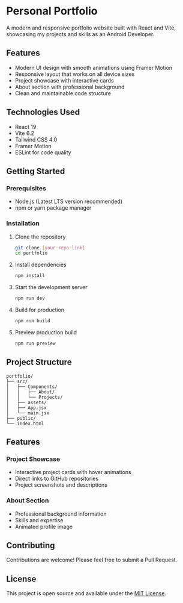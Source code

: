 # Personal Portfolio

A modern and responsive portfolio website built with React and Vite, showcasing my projects and skills as an Android Developer.

## Features

- Modern UI design with smooth animations using Framer Motion
- Responsive layout that works on all device sizes
- Project showcase with interactive cards
- About section with professional background
- Clean and maintainable code structure

## Technologies Used

- React 19
- Vite 6.2
- Tailwind CSS 4.0
- Framer Motion
- ESLint for code quality

## Getting Started

### Prerequisites

- Node.js (Latest LTS version recommended)
- npm or yarn package manager

### Installation

1. Clone the repository
   ```bash
   git clone [your-repo-link]
   cd portfolio
   ```

2. Install dependencies
   ```bash
   npm install
   ```

3. Start the development server
   ```bash
   npm run dev
   ```

4. Build for production
   ```bash
   npm run build
   ```

5. Preview production build
   ```bash
   npm run preview
   ```

## Project Structure

```
portfolio/
├── src/
│   ├── Components/
│   │   ├── About/
│   │   └── Projects/
│   ├── assets/
│   ├── App.jsx
│   └── main.jsx
├── public/
└── index.html
```

## Features

### Project Showcase
- Interactive project cards with hover animations
- Direct links to GitHub repositories
- Project screenshots and descriptions

### About Section
- Professional background information
- Skills and expertise
- Animated profile image

## Contributing

Contributions are welcome! Please feel free to submit a Pull Request.

## License

This project is open source and available under the [MIT License](LICENSE).
